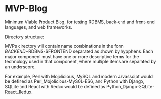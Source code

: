 # MVP-Blog
Minimum Viable Product Blog, for testing RDBMS, back-end and front-end languages, and web frameworks.

Directory structure:

MVPs directory will contain name combinations in the form $BACKEND-$RDBMS-$FRONTEND separated as shown by hypphens.  Each major component must have one or more descriptive terms for the technology used in that component, where multiple items are separated by an underscore.

For example, Perl with Mojolicious, MySQL and modern Javasscipt would be defined as Perl_Mojolicious-MySQL-ES6, and Python with Django, SQLite and React with Redux would be defined as Python_Django-SQLite-React_Redux.
